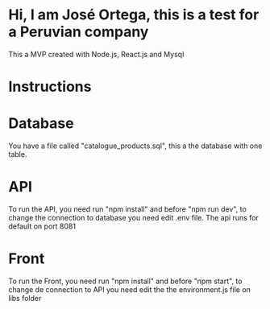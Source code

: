 # Hi, I am José Ortega, this is a test for a Peruvian company

This a MVP created with Node.js, React.js and Mysql

# Instructions

# Database

You have a file called "catalogue_products.sql", this a the database with one table.

# API

To run the API, you need run "npm install" and before "npm run dev", to change the connection to database you need edit .env file. The api runs for default on port 8081


# Front

To run the Front, you need run "npm install" and before "npm start", to change de connection to API you need edit the the environment.js file on libs folder
